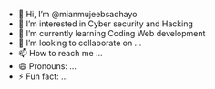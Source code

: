- 👋 Hi, I’m @mianmujeebsadhayo
- 👀 I’m interested in Cyber security and Hacking 
- 🌱 I’m currently learning Coding Web development 
- 💞️ I’m looking to collaborate on ...
- 📫 How to reach me ...
- 😄 Pronouns: ...
- ⚡ Fun fact: ...

<!---
mianmujeebsadhayo/mianmujeebsadhayo is a ✨ special ✨ repository because its `README.md` (this file) appears on your GitHub profile.
You can click the Preview link to take a look at your changes.
--->
